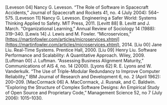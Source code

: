[Leveson 04] Nancy G. Leveson. “The Role of Software in Spacecraft Accidents,” Journal of Spacecraft and Rockets 41, no. 4 (July 2004): 564–575. [Leveson 11] Nancy G. Leveson. Engineering a Safer World: Systems Thinking Applied to Safety. MIT Press, 2011. [Levitt 88] B. Levitt and J. March. “Organizational Learning,” Annual Review of Sociology 14 (1988): 319–340. [Lewis 14] J. Lewis and M. Fowler. “Microservices,” [https://martinfowler.com/articles/microservices.xhtml](https://martinfowler.com/articles/microservices.xhtml), 2014. [Liu 00] Jane Liu. Real-Time Systems. Prentice Hall, 2000. [Liu 09] Henry Liu. Software Performance and Scalability: A Quantitative Approach. Wiley, 2009. [Luftman 00] J. Luftman. “Assessing Business Alignment Maturity,” Communications of AIS 4, no. 14 (2000). [Lyons 62] R. E. Lyons and W. Vanderkulk. “The Use of Triple-Modular Redundancy to Improve Computer Reliability,” IBM Journal of Research and Development 6, no. 2 (April 1962): 200–209. [MacCormack 06] A. MacCormack, J. Rusnak, and C. Baldwin. “Exploring the Structure of Complex Software Designs: An Empirical Study of Open Source and Proprietary Code,” Management Science 52, no 7 (July 2006): 1015–1030.